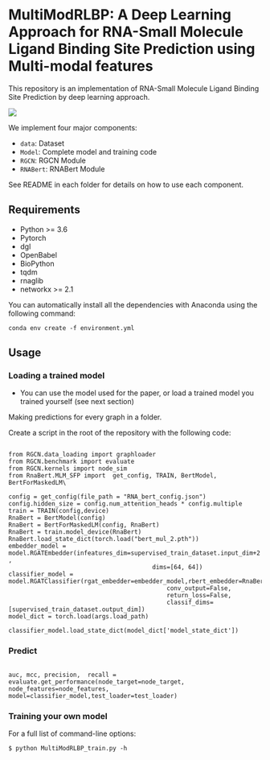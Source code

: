 # MultiModRLBP: A Deep Learning Approach for RNA-Small Molecule Ligand Binding Site Prediction using Multi-modal features

This repository is an implementation of RNA-Small Molecule Ligand Binding Site Prediction by deep learning approach.



![](https://github.com/lennylv/MultiModRLBP/tree/main/images/Mymodel.png)

We implement four major components:

* `data`: Dataset
* `Model`: Complete model and training code
* `RGCN`: RGCN Module
* `RNABert`: RNABert Module

See README in each folder for details on how to use each component.

## Requirements

* Python >= 3.6
* Pytorch
* dgl
* OpenBabel
* BioPython
* tqdm
* rnaglib
* networkx >= 2.1


You can automatically install all the dependencies with Anaconda using the following command:

```
conda env create -f environment.yml
```

## Usage

### Loading a trained model 


* You can use the model used for the paper, or load a trained model you trained yourself (see next section)

Making predictions for every graph in a folder.

Create a script in the root of the repository with the following code:

```

from RGCN.data_loading import graphloader
from RGCN.benchmark import evaluate
from RGCN.kernels import node_sim
from RnaBert.MLM_SFP import  get_config, TRAIN, BertModel, BertForMaskedLM\

config = get_config(file_path = "RNA_bert_config.json")
config.hidden_size = config.num_attention_heads * config.multiple    
train = TRAIN(config,device)
RnaBert = BertModel(config)
RnaBert = BertForMaskedLM(config, RnaBert)
RnaBert = train.model_device(RnaBert)
RnaBert.load_state_dict(torch.load("bert_mul_2.pth"))
embedder_model = model.RGATEmbedder(infeatures_dim=supervised_train_dataset.input_dim+2 ,
                                        dims=[64, 64])
classifier_model = model.RGATClassifier(rgat_embedder=embedder_model,rbert_embedder=RnaBert, 
                                            conv_output=False,
                                            return_loss=False,
                                            classif_dims=[supervised_train_dataset.output_dim])
model_dict = torch.load(args.load_path)

classifier_model.load_state_dict(model_dict['model_state_dict'])
```

### Predict

```

auc, mcc, precision,  recall = evaluate.get_performance(node_target=node_target, node_features=node_features, model=classifier_model,test_loader=test_loader)
```

### Training your own model

For a full list of command-line options:

```
$ python MultiModRLBP_train.py -h
```


